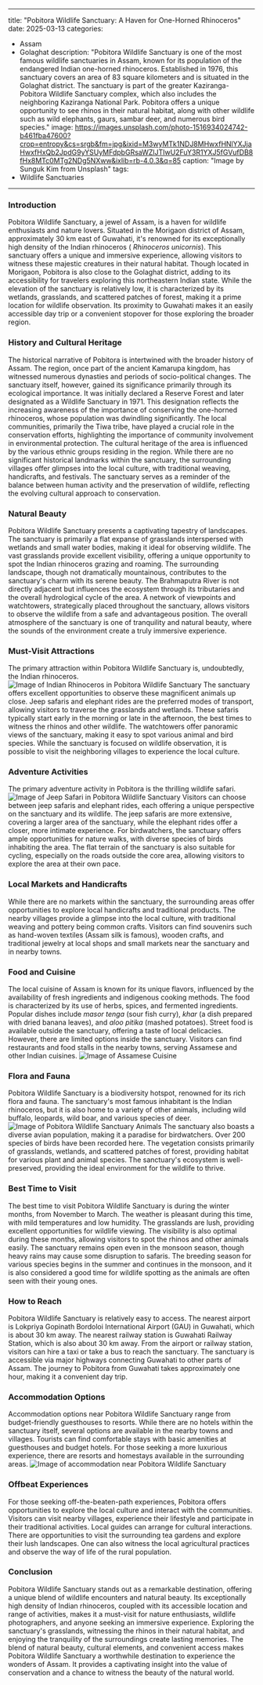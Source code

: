 
---
title: "Pobitora Wildlife Sanctuary: A Haven for One-Horned Rhinoceros"
date: 2025-03-13
categories:
  - Assam
  - Golaghat
description: "Pobitora Wildlife Sanctuary is one of the most famous wildlife sanctuaries in Assam, known for its population of the endangered Indian one-horned rhinoceros. Established in 1976, this sanctuary covers an area of 83 square kilometers and is situated in the Golaghat district. The sanctuary is part of the greater Kaziranga-Pobitora Wildlife Sanctuary complex, which also includes the neighboring Kaziranga National Park. Pobitora offers a unique opportunity to see rhinos in their natural habitat, along with other wildlife such as wild elephants, gaurs, sambar deer, and numerous bird species."
image: https://images.unsplash.com/photo-1516934024742-b461fba47600?crop=entropy&cs=srgb&fm=jpg&ixid=M3wyMTk1NDJ8MHwxfHNlYXJjaHwxfHxQb2JpdG9yYSUyMFdpbGRsaWZlJTIwU2FuY3R1YXJ5fGVufDB8fHx8MTc0MTg2NDg5NXww&ixlib=rb-4.0.3&q=85
caption: "Image by Sunguk Kim from Unsplash"
tags: 
  - Wildlife Sanctuaries
---


### **Introduction**

Pobitora Wildlife Sanctuary, a jewel of Assam, is a haven for wildlife enthusiasts and nature lovers. Situated in the Morigaon district of Assam, approximately 30 km east of Guwahati, it's renowned for its exceptionally high density of the Indian rhinoceros ( *Rhinoceros unicornis*). This sanctuary offers a unique and immersive experience, allowing visitors to witness these majestic creatures in their natural habitat. Though located in Morigaon, Pobitora is also close to the Golaghat district, adding to its accessibility for travelers exploring this northeastern Indian state. While the elevation of the sanctuary is relatively low, it is characterized by its wetlands, grasslands, and scattered patches of forest, making it a prime location for wildlife observation. Its proximity to Guwahati makes it an easily accessible day trip or a convenient stopover for those exploring the broader region.

### **History and Cultural Heritage**

The historical narrative of Pobitora is intertwined with the broader history of Assam. The region, once part of the ancient Kamarupa kingdom, has witnessed numerous dynasties and periods of socio-political changes. The sanctuary itself, however, gained its significance primarily through its ecological importance. It was initially declared a Reserve Forest and later designated as a Wildlife Sanctuary in 1971. This designation reflects the increasing awareness of the importance of conserving the one-horned rhinoceros, whose population was dwindling significantly. The local communities, primarily the Tiwa tribe, have played a crucial role in the conservation efforts, highlighting the importance of community involvement in environmental protection. The cultural heritage of the area is influenced by the various ethnic groups residing in the region. While there are no significant historical landmarks within the sanctuary, the surrounding villages offer glimpses into the local culture, with traditional weaving, handicrafts, and festivals. The sanctuary serves as a reminder of the balance between human activity and the preservation of wildlife, reflecting the evolving cultural approach to conservation.

###  **Natural Beauty**

Pobitora Wildlife Sanctuary presents a captivating tapestry of landscapes. The sanctuary is primarily a flat expanse of grasslands interspersed with wetlands and small water bodies, making it ideal for observing wildlife. The vast grasslands provide excellent visibility, offering a unique opportunity to spot the Indian rhinoceros grazing and roaming. The surrounding landscape, though not dramatically mountainous, contributes to the sanctuary's charm with its serene beauty. The Brahmaputra River is not directly adjacent but influences the ecosystem through its tributaries and the overall hydrological cycle of the area. A network of viewpoints and watchtowers, strategically placed throughout the sanctuary, allows visitors to observe the wildlife from a safe and advantageous position. The overall atmosphere of the sanctuary is one of tranquility and natural beauty, where the sounds of the environment create a truly immersive experience.

### **Must-Visit Attractions**

The primary attraction within Pobitora Wildlife Sanctuary is, undoubtedly, the Indian rhinoceros. <img src="placeholder_rhinoceros.jpg" alt="Image of Indian Rhinoceros in Pobitora Wildlife Sanctuary"> The sanctuary offers excellent opportunities to observe these magnificent animals up close. Jeep safaris and elephant rides are the preferred modes of transport, allowing visitors to traverse the grasslands and wetlands. These safaris typically start early in the morning or late in the afternoon, the best times to witness the rhinos and other wildlife. The watchtowers offer panoramic views of the sanctuary, making it easy to spot various animal and bird species. While the sanctuary is focused on wildlife observation, it is possible to visit the neighboring villages to experience the local culture.

### **Adventure Activities**

The primary adventure activity in Pobitora is the thrilling wildlife safari. <img src="placeholder_safari.jpg" alt="Image of Jeep Safari in Pobitora Wildlife Sanctuary"> Visitors can choose between jeep safaris and elephant rides, each offering a unique perspective on the sanctuary and its wildlife. The jeep safaris are more extensive, covering a larger area of the sanctuary, while the elephant rides offer a closer, more intimate experience. For birdwatchers, the sanctuary offers ample opportunities for nature walks, with diverse species of birds inhabiting the area. The flat terrain of the sanctuary is also suitable for cycling, especially on the roads outside the core area, allowing visitors to explore the area at their own pace.

### **Local Markets and Handicrafts**

While there are no markets within the sanctuary, the surrounding areas offer opportunities to explore local handicrafts and traditional products. The nearby villages provide a glimpse into the local culture, with traditional weaving and pottery being common crafts. Visitors can find souvenirs such as hand-woven textiles (Assam silk is famous), wooden crafts, and traditional jewelry at local shops and small markets near the sanctuary and in nearby towns.

### **Food and Cuisine**

The local cuisine of Assam is known for its unique flavors, influenced by the availability of fresh ingredients and indigenous cooking methods. The food is characterized by its use of herbs, spices, and fermented ingredients. Popular dishes include *masor tenga* (sour fish curry), *khar* (a dish prepared with dried banana leaves), and *aloo pitika* (mashed potatoes). Street food is available outside the sanctuary, offering a taste of local delicacies. However, there are limited options inside the sanctuary. Visitors can find restaurants and food stalls in the nearby towns, serving Assamese and other Indian cuisines. <img src="placeholder_food.jpg" alt="Image of Assamese Cuisine">

### **Flora and Fauna**

Pobitora Wildlife Sanctuary is a biodiversity hotspot, renowned for its rich flora and fauna. The sanctuary's most famous inhabitant is the Indian rhinoceros, but it is also home to a variety of other animals, including wild buffalo, leopards, wild boar, and various species of deer. <img src="placeholder_wildlife.jpg" alt="Image of Pobitora Wildlife Sanctuary Animals"> The sanctuary also boasts a diverse avian population, making it a paradise for birdwatchers. Over 200 species of birds have been recorded here. The vegetation consists primarily of grasslands, wetlands, and scattered patches of forest, providing habitat for various plant and animal species. The sanctuary's ecosystem is well-preserved, providing the ideal environment for the wildlife to thrive.

### **Best Time to Visit**

The best time to visit Pobitora Wildlife Sanctuary is during the winter months, from November to March. The weather is pleasant during this time, with mild temperatures and low humidity. The grasslands are lush, providing excellent opportunities for wildlife viewing. The visibility is also optimal during these months, allowing visitors to spot the rhinos and other animals easily. The sanctuary remains open even in the monsoon season, though heavy rains may cause some disruption to safaris. The breeding season for various species begins in the summer and continues in the monsoon, and it is also considered a good time for wildlife spotting as the animals are often seen with their young ones.

### **How to Reach**

Pobitora Wildlife Sanctuary is relatively easy to access. The nearest airport is Lokpriya Gopinath Bordoloi International Airport (GAU) in Guwahati, which is about 30 km away. The nearest railway station is Guwahati Railway Station, which is also about 30 km away. From the airport or railway station, visitors can hire a taxi or take a bus to reach the sanctuary. The sanctuary is accessible via major highways connecting Guwahati to other parts of Assam. The journey to Pobitora from Guwahati takes approximately one hour, making it a convenient day trip.

### **Accommodation Options**

Accommodation options near Pobitora Wildlife Sanctuary range from budget-friendly guesthouses to resorts. While there are no hotels within the sanctuary itself, several options are available in the nearby towns and villages. Tourists can find comfortable stays with basic amenities at guesthouses and budget hotels. For those seeking a more luxurious experience, there are resorts and homestays available in the surrounding areas. <img src="placeholder_accommodation.jpg" alt="Image of accommodation near Pobitora Wildlife Sanctuary">

### **Offbeat Experiences**

For those seeking off-the-beaten-path experiences, Pobitora offers opportunities to explore the local culture and interact with the communities. Visitors can visit nearby villages, experience their lifestyle and participate in their traditional activities. Local guides can arrange for cultural interactions. There are opportunities to visit the surrounding tea gardens and explore their lush landscapes. One can also witness the local agricultural practices and observe the way of life of the rural population.

### **Conclusion**

Pobitora Wildlife Sanctuary stands out as a remarkable destination, offering a unique blend of wildlife encounters and natural beauty. Its exceptionally high density of Indian rhinoceros, coupled with its accessible location and range of activities, makes it a must-visit for nature enthusiasts, wildlife photographers, and anyone seeking an immersive experience. Exploring the sanctuary's grasslands, witnessing the rhinos in their natural habitat, and enjoying the tranquility of the surroundings create lasting memories. The blend of natural beauty, cultural elements, and convenient access makes Pobitora Wildlife Sanctuary a worthwhile destination to experience the wonders of Assam. It provides a captivating insight into the value of conservation and a chance to witness the beauty of the natural world.


